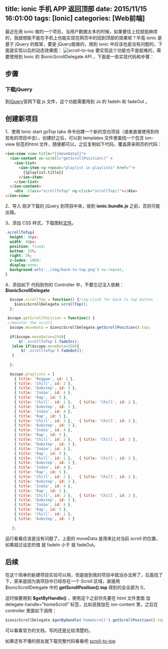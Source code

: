 title: ionic 手机 APP 返回顶部
date: 2015/11/15 16:01:00
tags: [Ionic]
categories: [Web前端]
---
最近在用 ionic 做的一个项目，当用户数据太多的时候，如果要往上拉就挺麻烦的，我就想能不能在手机上也能实现在网页中的回到顶部的效果呢？毕竟 ionic 是基于 jQuery 的框架，要是 jQuery能做的，用到 ionic 中应该也是没有问题的，下面是实现以后的动态效果图：
![scroll-to-top](http://static.yuyanping.com/wp-content/uploads/2015/07/back-to-top_thumb.gif)
要实现这个功能也不是挺难的，需要使用到 Ionic 的  $ionicScrollDelegate API ，下面是一些实现代码和步骤：

## 步骤

### 下载jQuery

到[jQuery](http://jquery.com/)官网下载 js 文件，这个功能需要用到 Js 的 fadeIn 和 fadeOut 。
<!--more-->
## 创建新项目
1、使用 Ionic start goTop tabs 命令创建一个新的空白项目（或者直接使用到你现有的项目中去），创建好之后，可以到 templates 文件里面找一个包含 ion-view 标签的html 文件，随便都可以，之后复制如下代码，覆盖原来网页的代码：
```html
<ion-view view-title="{{moveData}}">
  <ion-content on-scroll="getScrollPosition()" >
    <ion-list>
      <ion-item ng-repeat="playlist in playlists" href="">
        {{playlist.title}}
      </ion-item>
    </ion-list>
  </ion-content>
    <div  class="scrollToTop" ng-click="scrollTop()"></div>
</ion-view>
```
2、导入 刚才下载的 jQuery 到项目中来，放到 **ionic.bundle.js** 之前，否则可能出错。

3、添加 CSS 样式，下载图标[文件](http://static.yuyanping.com/wp-content/uploads/2015/07/back-to-top.png)。
```css
.scrollToTop{
  height: 48px;
  width: 48px;
  position: fixed;
  bottom: 15%;
  right: 5%; 
  z-index: 1000;
  display:none;
  background:url('../img/back-to-top.png') no-repeat;
}
```
4、添加如下 代码到你的 Controller 中，不要忘记注入依赖：**$ionicScrollDelegate**
```javascript
  $scope.scrollTop = function() {//ng-click for back to top button
    $ionicScrollDelegate.scrollTop();
  };
 
 $scope.getScrollPosition = function() {
 //monitor the scroll
  $scope.moveData = $ionicScrollDelegate.getScrollPosition().top;
 
  if($scope.moveData>=250){
      $('.scrollToTop').fadeIn();
   }else if($scope.moveData<250){
       $('.scrollToTop').fadeOut();
   }
    
  };
 
  $scope.playlists = [
    { title: 'Reggae', id: 1 },
    { title: 'Chill', id: 2 },
    { title: 'Dubstep', id: 3 },
    { title: 'Indie', id: 4 },
    { title: 'Rap', id: 5 },
    { title: 'Chill', id: 2 },   { title: 'Chill', id: 2 },
    { title: 'Dubstep', id: 3 },
    { title: 'Indie', id: 4 },
    { title: 'Rap', id: 5 },
    { title: 'Chill', id: 2 },   { title: 'Chill', id: 2 },
    { title: 'Dubstep', id: 3 },
    { title: 'Indie', id: 4 },
    { title: 'Rap', id: 5 },
    { title: 'Chill', id: 2 },   { title: 'Chill', id: 2 },
    { title: 'Dubstep', id: 3 },
    { title: 'Indie', id: 4 },
    { title: 'Rap', id: 5 },
    { title: 'Chill', id: 2 },   { title: 'Chill', id: 2 },
    { title: 'Dubstep', id: 3 },
    { title: 'Indie', id: 4 },
    { title: 'Rap', id: 5 },
    { title: 'Chill', id: 2 },   { title: 'Chill', id: 2 },
    { title: 'Dubstep', id: 3 },
    { title: 'Indie', id: 4 },
    { title: 'Rap', id: 5 },
    { title: 'Chill', id: 2 },   { title: 'Chill', id: 2 },
    { title: 'Dubstep', id: 3 },
    { title: 'Indie', id: 4 },
    { title: 'Rap', id: 5 },
    { title: 'Chill', id: 2 },
    { title: 'Dubstep', id: 3 }
  
   ];  
```
运行看看应该是没有问题了，上面的 moveData 是用来比对当前 scroll 的位置，如果超过设定的值 就 fadeIn 小于 就 fadeOut。

## 后续

在这个简单的新建项目实验可以用，但是放到我的项目中就没办法用了，后面找了下，原来是因为我项目中已经存在一个 Scroll 区域，直接用 $ionicScrollDelegate 中的 **getScrollPosition().top** 得到的会全部为 0，

这时候要用到 **$getByHandle()** ，使用这个之前你先要在 html 文件里面 加 delegate-handle=”homeScroll” 标签，比如说我加在 ion-content 里，之后在 controller 里面如下调用：
```javascript
$ionicScrollDelegate.$getByHandle('homeScroll').getScrollPosition().top
```
可以看看官方的文档，写的还是比较清楚的。

如果还有不懂的朋友就下载完整代码看看吧 [scroll-to-top](https://github.com/HelloYu/scroll-to-top-of-ionic
)


